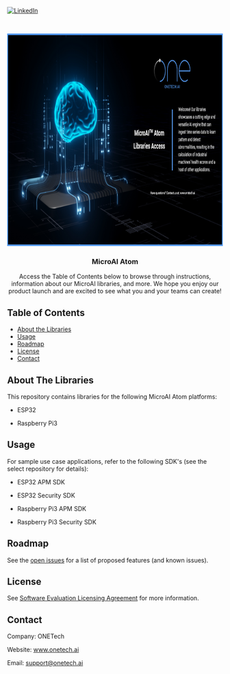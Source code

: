 <!-- PROJECT SHIELDS -->
<!--
-->
[![LinkedIn][linkedin-shield]](https://www.linkedin.com/company/27247876)



<!-- PROJECT LOGO -->
<br />
<p align="center">
  <a href="https://github.com/github_username/repo_name">
    <img src="Images/atomlibraries.png" alt="Logo" width="1000" height="495">
  </a>

  <h3 align="center">MicroAI Atom</h3>

  <p align="center">
    Access the Table of Contents below to browse through instructions, information about our MicroAI libraries, and more. We hope you enjoy our product launch and are excited to see what you and your teams can create!
    <br />
    



<!-- TABLE OF CONTENTS -->
## Table of Contents

* [About the Libraries](#about-the-libraries)
* [Usage](#usage)
* [Roadmap](#roadmap)
* [License](#license)
* [Contact](#contact)




<!-- ABOUT THE LIBRARIES -->
## About The Libraries

This repository contains libraries for the following MicroAI Atom platforms:

* ESP32

* Raspberry Pi3



<!-- USAGE EXAMPLES -->
## Usage

For sample use case applications, refer to the following SDK's (see the select repository for details):

* ESP32 APM SDK

* ESP32 Security SDK

* Raspberry Pi3 APM SDK

* Raspberry Pi3 Security SDK



<!-- ROADMAP -->
## Roadmap

See the [open issues](https://github.com/ONE-Tech-Inc/MicroAI-Atom-Libraries/issues) for a list of proposed features (and known issues).



<!-- LICENSE -->
## License

See  [Software Evaluation Licensing Agreement](https://github.com/ONE-Tech-Inc/MicroAI-Atom-Libraries/blob/main/MicroAI%20Atom%20Evaluation%20License%20Agreement.pdf)  for more information.



<!-- CONTACT -->
## Contact

Company: ONETech

Website: www.onetech.ai

Email: support@onetech.ai







<!-- MARKDOWN LINKS & IMAGES -->
<!-- https://www.markdownguide.org/basic-syntax/#reference-style-links -->
[contributors-shield]: https://img.shields.io/github/contributors/github_username/repo.svg?style=flat-square
[contributors-url]: https://github.com/github_username/repo/graphs/contributors
[forks-shield]: https://img.shields.io/github/forks/github_username/repo.svg?style=flat-square
[forks-url]: https://github.com/github_username/repo/network/members
[stars-shield]: https://img.shields.io/github/stars/github_username/repo.svg?style=flat-square
[stars-url]: https://github.com/github_username/repo/stargazers
[issues-shield]: https://img.shields.io/github/issues/github_username/repo.svg?style=flat-square
[issues-url]: https://github.com/github_username/repo/issues
[license-shield]: https://img.shields.io/github/license/github_username/repo.svg?style=flat-square
[license-url]: https://github.com/github_username/repo/blob/master/LICENSE.txt
[linkedin-shield]: https://img.shields.io/badge/-LinkedIn-black.svg?style=flat-square&logo=linkedin&colorB=555
[linkedin-url]: https://linkedin.com/in/github_username
[product-screenshot]: images/screenshot.png
